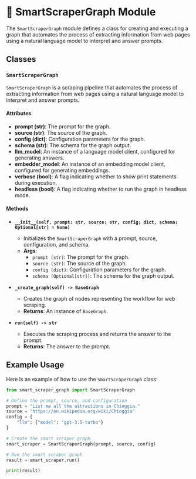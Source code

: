 # 👄 SmartScraperGraph Module

The `SmartScraperGraph` module defines a class for creating and executing a graph that automates the process of extracting information from web pages using a natural language model to interpret and answer prompts.

## Classes

### `SmartScraperGraph`

`SmartScraperGraph` is a scraping pipeline that automates the process of extracting information from web pages using a natural language model to interpret and answer prompts.

#### Attributes

- **prompt (str)**: The prompt for the graph.
- **source (str)**: The source of the graph.
- **config (dict)**: Configuration parameters for the graph.
- **schema (str)**: The schema for the graph output.
- **llm_model**: An instance of a language model client, configured for generating answers.
- **embedder_model**: An instance of an embedding model client, configured for generating embeddings.
- **verbose (bool)**: A flag indicating whether to show print statements during execution.
- **headless (bool)**: A flag indicating whether to run the graph in headless mode.

#### Methods

- **`__init__(self, prompt: str, source: str, config: dict, schema: Optional[str] = None)`**
  - Initializes the `SmartScraperGraph` with a prompt, source, configuration, and schema.
  - **Args**:
    - `prompt (str)`: The prompt for the graph.
    - `source (str)`: The source of the graph.
    - `config (dict)`: Configuration parameters for the graph.
    - `schema (Optional[str])`: The schema for the graph output.

- **`_create_graph(self) -> BaseGraph`**
  - Creates the graph of nodes representing the workflow for web scraping.
  - **Returns**: An instance of `BaseGraph`.

- **`run(self) -> str`**
  - Executes the scraping process and returns the answer to the prompt.
  - **Returns**: The answer to the prompt.

## Example Usage

Here is an example of how to use the `SmartScraperGraph` class:

```python
from smart_scraper_graph import SmartScraperGraph

# Define the prompt, source, and configuration
prompt = "List me all the attractions in Chioggia."
source = "https://en.wikipedia.org/wiki/Chioggia"
config = {
    "llm": {"model": "gpt-3.5-turbo"}
}

# Create the smart scraper graph
smart_scraper = SmartScraperGraph(prompt, source, config)

# Run the smart scraper graph
result = smart_scraper.run()

print(result)
